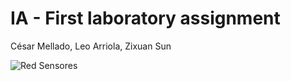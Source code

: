 # IA - First laboratory assignment
César Mellado, Leo Arriola, Zixuan Sun

![Red Sensores](https://static.scientificamerican.com/blogs/cache/file/28F8D33C-0648-473C-99224F74C1E147BC.png)

